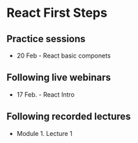 # React First Steps

## Practice sessions

- 20 Feb - React basic componets

## Following live webinars

- 17 Feb. - React Intro

## Following recorded lectures

- Module 1. Lecture 1
